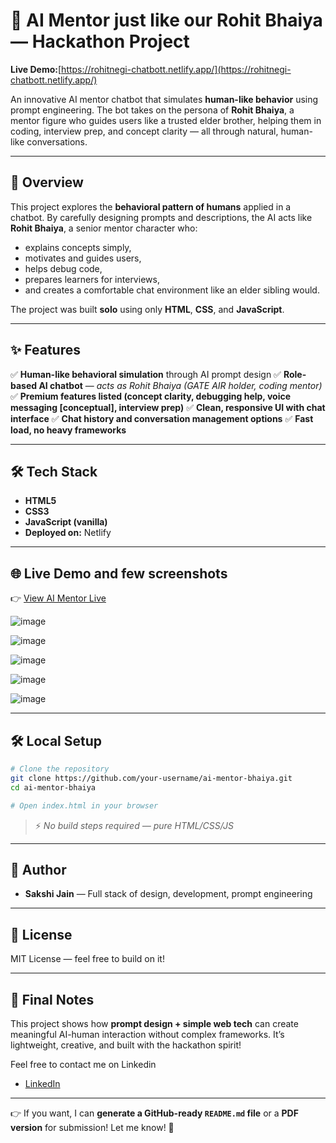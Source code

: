 # 🧠 AI Mentor just like our Rohit Bhaiya — Hackathon Project 

**Live Demo:**[https://rohitnegi-chatbott.netlify.app/](https://rohitnegi-chatbott.netlify.app/)

An innovative AI mentor chatbot that simulates **human-like behavior** using prompt engineering. The bot takes on the persona of **Rohit Bhaiya**, a mentor figure who guides users like a trusted elder brother, helping them in coding, interview prep, and concept clarity — all through natural, human-like conversations.

---

## 🚀 Overview

This project explores the **behavioral pattern of humans** applied in a chatbot. By carefully designing prompts and descriptions, the AI acts like **Rohit Bhaiya**, a senior mentor character who:

* explains concepts simply,
* motivates and guides users,
* helps debug code,
* prepares learners for interviews,
* and creates a comfortable chat environment like an elder sibling would.

The project was built **solo** using only **HTML**, **CSS**, and **JavaScript**.

---

## ✨ Features

✅ **Human-like behavioral simulation** through AI prompt design
✅ **Role-based AI chatbot** — *acts as Rohit Bhaiya (GATE AIR holder, coding mentor)*
✅ **Premium features listed (concept clarity, debugging help, voice messaging \[conceptual], interview prep)**
✅ **Clean, responsive UI with chat interface**
✅ **Chat history and conversation management options**
✅ **Fast load, no heavy frameworks**

---

## 🛠 Tech Stack

* **HTML5**
* **CSS3**
* **JavaScript (vanilla)**
* **Deployed on:** Netlify

---

## 🌐 Live Demo and few screenshots

👉 [View AI Mentor Live](https://rohitnegi-chatbott.netlify.app/)

![image](https://github.com/user-attachments/assets/78362dc9-c5ff-4fb0-bce2-6403a6ce1c0a)


![image](https://github.com/user-attachments/assets/e0ff9f85-9ac8-470c-976d-3bfe95daeae2)


![image](https://github.com/user-attachments/assets/ba5c0ac4-e27d-4262-aa7d-b4f51c2c791b)


![image](https://github.com/user-attachments/assets/6ba33b83-4e32-4db0-b740-2e76a4d13d23)


![image](https://github.com/user-attachments/assets/b1c8db25-1f25-40e3-9b08-3a8236ab57fa)


---


## 🛠 Local Setup

```bash
# Clone the repository
git clone https://github.com/your-username/ai-mentor-bhaiya.git
cd ai-mentor-bhaiya

# Open index.html in your browser
```

> ⚡ *No build steps required — pure HTML/CSS/JS*

---

## 👤 Author

* **Sakshi Jain** — Full stack of design, development, prompt engineering

---

## 📄 License

MIT License — feel free to build on it!

---

## 🌟 Final Notes

This project shows how **prompt design + simple web tech** can create meaningful AI-human interaction without complex frameworks. It’s lightweight, creative, and built with the hackathon spirit!

Feel free to contact me on Linkedin
- [LinkedIn](https://www.linkedin.com/in/sakshi-jain-805537249/)


---

👉 If you want, I can **generate a GitHub-ready `README.md` file** or a **PDF version** for submission! Let me know! 🚀
